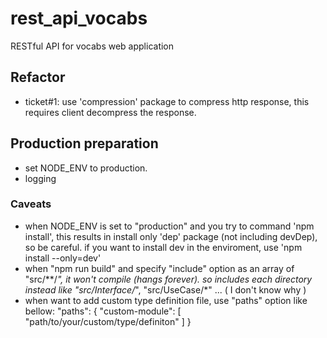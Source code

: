 # rest_api_vocabs
RESTful API for vocabs web application

## Refactor
  - ticket#1: use 'compression' package to compress http response, this requires client decompress the response.
  
## Production preparation
  - set NODE_ENV to production.
  - logging 
### Caveats
  - when NODE_ENV is set to "production" and you try to command 'npm install', this results in install only 'dep' package (not including devDep), so be careful. if you want to install dev in the enviroment, use 'npm install --only=dev'
  - when "npm run build" and specify "include" option as an array of "src/**/*", it won't compile (hangs forever). so includes each directory instead like "src/Interface/*", "src/UseCase/*" ... ( I don't know why )
  - when want to add custom type definition file, use "paths" option like bellow:
    "paths": {
      "custom-module": [ "path/to/your/custom/type/definiton" ]
    }
